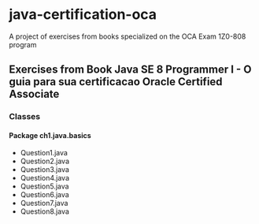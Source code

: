 # java-certification-oca

A project of exercises from books specialized on the OCA Exam 1Z0-808 program

## Exercises from Book Java SE 8 Programmer I - O guia para sua certificacao Oracle Certified Associate

### Classes

#### Package ch1.java.basics

- Question1.java
- Question2.java
- Question3.java
- Question4.java
- Question5.java
- Question6.java
- Question7.java
- Question8.java
